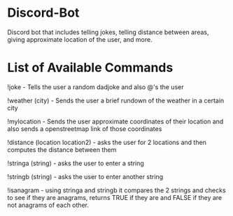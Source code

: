 # Discord-Bot
Discord bot that includes telling jokes, telling distance between areas, giving approximate location of the user, and more.

# List of Available Commands
!joke - Tells the user a random dadjoke and also @'s the user

!weather (city) - Sends the user a brief rundown of the weather in a certain city

!mylocation - Sends the user approximate coordinates of their location and also sends a openstreetmap link of those coordinates

!distance (location location2) - asks the user for 2 locations and then computes the distance between them

!stringa (string) - asks the user to enter a string

!stringb (string) - asks the user to enter another string

!isanagram - using stringa and stringb it compares the 2 strings and checks to see if they are anagrams, returns TRUE if they are and FALSE if they are not anagrams of each other.
